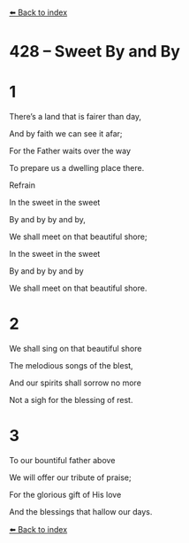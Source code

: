[⬅️ Back to index](../README.md)

# 428 – Sweet By and By





# 1

There’s a land that is fairer than day,

And by faith we can see it afar;

For the Father waits over the way

To prepare us a dwelling place there.



Refrain

In the sweet in the sweet

By and by by and by,

We shall meet on that beautiful shore;

In the sweet in the sweet

By and by by and by

We shall meet on that beautiful shore.



# 2

We shall sing on that beautiful shore

The melodious songs of the blest,

And our spirits shall sorrow no more

Not a sigh for the blessing of rest.



# 3

To our bountiful father above

We will offer our tribute of praise;

For the glorious gift of His love

And the blessings that hallow our days.

[⬅️ Back to index](../README.md)
